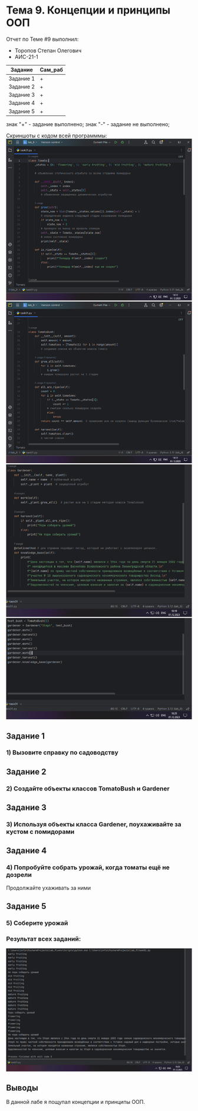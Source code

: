 # Тема 9. Концепции и принципы ООП
Отчет по Теме #9 выполнил:
- Торопов Степан Олегович
- АИС-21-1

| Задание | Сам_раб | 
| ------ | ------ | 
| Задание 1 | + |
| Задание 2 | + |
| Задание 3 | + |
| Задание 4 | + |
| Задание 5 | + |

знак "+" - задание выполнено; знак "-" - задание не выполнено;

Скриншоты с кодом всей программмы:
![Меню](https://github.com/Esphend/Software_Engineering/blob/main/pic/Pic1.png)
![Меню](https://github.com/Esphend/Software_Engineering/blob/main/pic/Pic2.png)
![Меню](https://github.com/Esphend/Software_Engineering/blob/main/pic/Pic3.png)
![Меню](https://github.com/Esphend/Software_Engineering/blob/main/pic/Pic4.png)

## Задание 1
### 1) Вызовите справку по садоводству

## Задание 2
### 2) Создайте объекты классов TomatoBush и Gardener

## Задание 3
### 3) Используя объекты класса Gardener, поухаживайте за кустом с помидорами

## Задание 4
### 4) Попробуйте собрать урожай, когда томаты ещё не дозрели 
Продолжайте ухаживать за ними

## Задание 5
### 5) Соберите урожай

### Результат всех заданий:
![Меню](https://github.com/Esphend/Software_Engineering/blob/main/pic/Pic5.png)
## Выводы
В данной лабе я пощупал концепции и принципы ООП.
